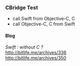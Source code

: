 ### CBridge Test
  
* call Swift from Objective-C, C  
* call Objective-C, C from Swift  

#### Blog  
_Swift : without C ?_  
http://bitlife.me/archives/336  
http://bitlife.me/archives/350  
